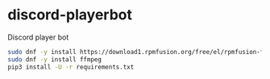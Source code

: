# discord-playerbot
Discord player bot


```bash
sudo dnf -y install https://download1.rpmfusion.org/free/el/rpmfusion-free-release-9.noarch.rpm
sudo dnf -y install ffmpeg
pip3 install -U -r requirements.txt

```
